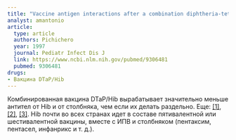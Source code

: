 ```yaml
---
title: "Vaccine antigen interactions after a combination diphtheria-tetanus toxoid-acellular pertussis/purified capsular polysaccharide of Haemophilus influenzae type b-tetanus toxoid vaccine in two-, four- and six-month-old infants"
analyst: amantonio
article:
  type: article
  authors: Pichichero
  year: 1997
  journal: Pediatr Infect Dis J
  link: https://www.ncbi.nlm.nih.gov/pubmed/9306481
  pubmed: 9306481
drugs:
- Вакцина DTaP/Hib
---
```


Комбинированная вакцина DTaP/Hib вырабатывает значительно меньше антител от Hib и от столбняка, чем если их делать раздельно. Еще: [[1]](https://www.ncbi.nlm.nih.gov/pubmed/9576383), [[2]](https://www.ncbi.nlm.nih.gov/pubmed/22513932), [[3]](https://www.ncbi.nlm.nih.gov/pubmed/16524648).
Hib почти во всех странах идет в составе пятивалентной или шестивалентной вакцины, вместе с ИПВ и столбняком (пентаксим, пентасел, инфанрикс и т. д.).
